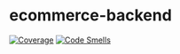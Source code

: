 # ecommerce-backend

[![Coverage](https://sonarcloud.io/api/project_badges/measure?project=ChristopherPierce_fs-ecommerce&metric=coverage)](https://sonarcloud.io/summary/new_code?id=ChristopherPierce_fs-ecommerce) [![Code Smells](https://sonarcloud.io/api/project_badges/measure?project=ChristopherPierce_fs-ecommerce&metric=code_smells)](https://sonarcloud.io/summary/new_code?id=ChristopherPierce_fs-ecommerce)


